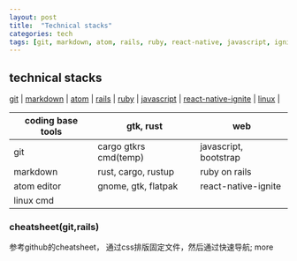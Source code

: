 ```yaml
---
layout: post
title:  "Technical stacks"
categories: tech
tags: [git, markdown, atom, rails, ruby, react-native, javascript, ignite, linux, rust, gtk, gtkrs, flatpak]
---
```


## technical stacks
[git](./_drafts/techNotes/git.md) |
[markdown](./_drafts/techNotes/markdown.md) |
[atom](./_drafts/techNotes/atom.md) |
[rails](./drafts/techNotes/rails.md) |
[ruby](./_drafts/techNotes/ruby.md) |
[javascript](./_drafts/techNotes/javascript.md) |
[react-native-ignite](./_drafts/techNotes/ignite.md) |
[linux](./_drafts/techNotes/linux.md) |

coding base tools| gtk, rust          | web
               -|                  -|           -
            git |cargo gtkrs cmd(temp)| javascript, bootstrap
        markdown|rust, cargo, rustup   | ruby on rails
     atom editor|gnome, gtk, flatpak  | react-native-ignite
     linux cmd | |

### cheatsheet(git,rails)
参考github的cheatsheet， 通过css排版固定文件，然后通过快速导航; more
